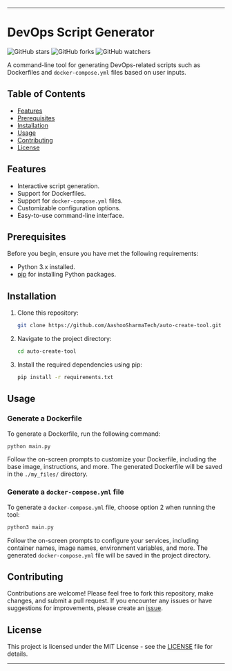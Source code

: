 
---

# DevOps Script Generator

![GitHub stars](https://img.shields.io/github/stars/AashooSharmaTech/auto-create-tool?style=social)
![GitHub forks](https://img.shields.io/github/forks/AashooSharmaTech/auto-create-tool?style=social)
![GitHub watchers](https://img.shields.io/github/watchers/AashooSharmaTech/auto-create-tool?style=social)

A command-line tool for generating DevOps-related scripts such as Dockerfiles and `docker-compose.yml` files based on user inputs.

## Table of Contents

- [Features](#features)
- [Prerequisites](#prerequisites)
- [Installation](#installation)
- [Usage](#usage)
- [Contributing](#contributing)
- [License](#license)

## Features

- Interactive script generation.
- Support for Dockerfiles.
- Support for `docker-compose.yml` files.
- Customizable configuration options.
- Easy-to-use command-line interface.

## Prerequisites

Before you begin, ensure you have met the following requirements:

- Python 3.x installed.
- [pip](https://pip.pypa.io/en/stable/installation/) for installing Python packages.

## Installation

1. Clone this repository:

   ```bash
   git clone https://github.com/AashooSharmaTech/auto-create-tool.git
   ```

2. Navigate to the project directory:

   ```bash
   cd auto-create-tool
   ```

3. Install the required dependencies using pip:

   ```bash
   pip install -r requirements.txt
   ```

## Usage

### Generate a Dockerfile

To generate a Dockerfile, run the following command:

```bash
python main.py
```

Follow the on-screen prompts to customize your Dockerfile, including the base image, instructions, and more. The generated Dockerfile will be saved in the `./my_files/` directory.

### Generate a `docker-compose.yml` file

To generate a `docker-compose.yml` file, choose option 2 when running the tool:

```bash
python3 main.py
```

Follow the on-screen prompts to configure your services, including container names, image names, environment variables, and more. The generated `docker-compose.yml` file will be saved in the project directory.

## Contributing

Contributions are welcome! Please feel free to fork this repository, make changes, and submit a pull request. If you encounter any issues or have suggestions for improvements, please create an [issue](https://github.com/AashooSharmaTech/your-repository/issues).

## License

This project is licensed under the MIT License - see the [LICENSE](LICENSE) file for details.

---
